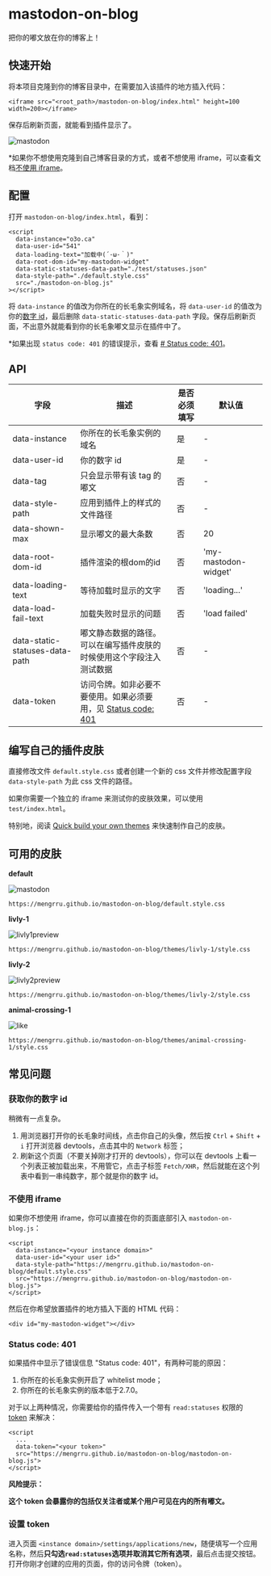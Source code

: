 # mastodon-on-blog

把你的嘟文放在你的博客上！

## 快速开始

将本项目克隆到你的博客目录中，在需要加入该插件的地方插入代码：

```
<iframe src="<root_path>/mastodon-on-blog/index.html" height=100 width=200></iframe>
```

保存后刷新页面，就能看到插件显示了。

![mastodon](https://user-images.githubusercontent.com/80361883/139525296-b21924cb-84b3-40ac-9cef-1f8743a43b56.png)

\*如果你不想使用克隆到自己博客目录的方式，或者不想使用 iframe，可以查看文档[不使用 iframe](#不使用-iframe)。

## 配置

打开 `mastodon-on-blog/index.html`，看到：

```
<script
  data-instance="o3o.ca"
  data-user-id="541"
  data-loading-text="加载中(´·ω·｀)"
  data-root-dom-id="my-mastodon-widget"
  data-static-statuses-data-path="./test/statuses.json"
  data-style-path="./default.style.css"
  src="./mastodon-on-blog.js"
></script>
```

将 `data-instance` 的值改为你所在的长毛象实例域名，将 `data-user-id` 的值改为你的[数字 id](#获取你的数字-id)，最后删除 `data-static-statuses-data-path` 字段。保存后刷新页面，不出意外就能看到你的长毛象嘟文显示在插件中了。

\*如果出现 `status code: 401` 的错误提示，查看 [# Status code: 401](#status-code-401)。

## API

| 字段 | 描述 | 是否必须填写 | 默认值 |
| --- | --- | --- | --- |
| data-instance | 你所在的长毛象实例的域名 | 是 | \- |
| data-user-id | 你的数字 id | 是 | \- |
| data-tag | 只会显示带有该 tag 的嘟文 | 否 | \- |
| data-style-path | 应用到插件上的样式的文件路径 | 否 | \- |
| data-shown-max | 显示嘟文的最大条数 | 否 | 20 |
| data-root-dom-id | 插件渲染的根dom的id | 否 | 'my-mastodon-widget' |
| data-loading-text | 等待加载时显示的文字 | 否 | 'loading...' |
| data-load-fail-text | 加载失败时显示的问题 | 否 | 'load failed' |
| data-static-statuses-data-path | 嘟文静态数据的路径。可以在编写插件皮肤的时候使用这个字段注入测试数据 | 否 | \- |
| data-token | 访问令牌。如非必要不要使用。如果必须要用，见 [Status code: 401](#status-code-401) | 否 | \- |

## 编写自己的插件皮肤

直接修改文件 `default.style.css` 或者创建一个新的 css 文件并修改配置字段 `data-style-path` 为此 css 文件的路径。

如果你需要一个独立的 iframe 来测试你的皮肤效果，可以使用 `test/index.html`。

特别地，阅读 [Quick build your own themes](https://github.com/mengrru/mastodon-on-blog/blob/main/themes/livly-1/README.md) 来快速制作自己的皮肤。

## 可用的皮肤

**default**

![mastodon](https://user-images.githubusercontent.com/80361883/139525296-b21924cb-84b3-40ac-9cef-1f8743a43b56.png)

```
https://mengrru.github.io/mastodon-on-blog/default.style.css
```

**livly-1**

![livly1preview](https://user-images.githubusercontent.com/80361883/139531628-de785ad9-6a42-441a-b93a-e88c9c5af229.PNG)

```
https://mengrru.github.io/mastodon-on-blog/themes/livly-1/style.css
```

**livly-2**

![livly2preview](https://user-images.githubusercontent.com/80361883/139531636-c0077c91-3c17-47be-8141-7c35e5851335.PNG)

```
https://mengrru.github.io/mastodon-on-blog/themes/livly-2/style.css
```

**animal-crossing-1**

![like](https://user-images.githubusercontent.com/80361883/139692121-30bcc691-fa21-48c3-a6bf-418130a49bca.PNG)

```
https://mengrru.github.io/mastodon-on-blog/themes/animal-crossing-1/style.css
```

## 常见问题

### 获取你的数字 id

稍微有一点复杂。

1. 用浏览器打开你的长毛象时间线，点击你自己的头像，然后按 `Ctrl` + `Shift` + `i` 打开浏览器 devtools，点击其中的 `Network` 标签；
2. 刷新这个页面（不要关掉刚才打开的 devtools），你可以在 devtools 上看一个列表正被加载出来，不用管它，点击子标签 `Fetch/XHR`，然后就能在这个列表中看到一串纯数字，那个就是你的数字 id。

### 不使用 iframe

如果你不想使用 iframe，你可以直接在你的页面底部引入 `mastodon-on-blog.js`：

```
<script
  data-instance="<your instance domain>"
  data-user-id="<your user id>"
  data-style-path="https://mengrru.github.io/mastodon-on-blog/default.style.css"
  src="https://mengrru.github.io/mastodon-on-blog/mastodon-on-blog.js">
</script>
```

然后在你希望放置插件的地方插入下面的 HTML 代码：

```
<div id="my-mastodon-widget"></div>
```
### Status code: 401

如果插件中显示了错误信息 "Status code: 401"，有两种可能的原因：

1. 你所在的长毛象实例开启了 whitelist mode；
2. 你所在的长毛象实例的版本低于2.7.0。

对于以上两种情况，你需要给你的插件传入一个带有 `read:statuses` 权限的 [token](#设置-token) 来解决：

```
<script
  ...
  data-token="<your token>"
  src="https://mengrru.github.io/mastodon-on-blog/mastodon-on-blog.js">
</script>
```

**风险提示：**

**这个 token 会暴露你的包括仅关注者或某个用户可见在内的所有嘟文。**

### 设置 token

进入页面 `<instance domain>/settings/applications/new`，随便填写一个应用名称，然后**只勾选`read:statuses`选项并取消其它所有选项**，最后点击提交按钮。打开你刚才创建的应用的页面，你的访问令牌（token）。

